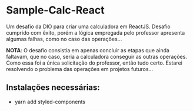 # Sample-Calc-React

Um desafio da DIO para criar uma calculadora em ReactJS. Desafio cumprido com êxito, porém a lógica empregada pelo professor apresenta algumas falhas, como no caso das operações...

**NOTA**: O desafio consistia em apenas concluir as etapas que ainda faltavam, que no caso, seria a calculadora conseguir as outras operações. Como essa foi a única solicitação do professor, então tudo certo. Estarei resolvendo o problema das operações em projetos futuros...

## Instalações necessárias:

- yarn add styled-components

